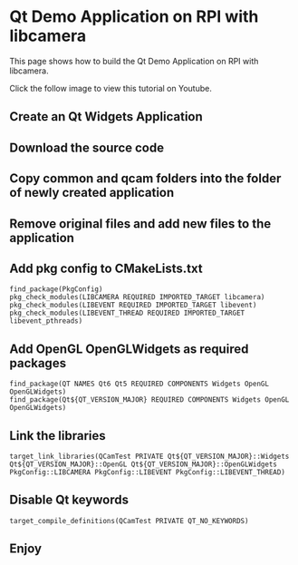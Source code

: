 # Qt Demo Application on RPI with libcamera
This page shows how to build the Qt Demo Application on RPI with libcamera. 

Click the follow image to view this tutorial on Youtube.

## Create an Qt Widgets Application

## Download the source code

## Copy **common** and **qcam** folders into the folder of newly created application

## Remove original files and add new files to the application

## Add pkg config to **CMakeLists.txt**
```
find_package(PkgConfig)
pkg_check_modules(LIBCAMERA REQUIRED IMPORTED_TARGET libcamera)
pkg_check_modules(LIBEVENT REQUIRED IMPORTED_TARGET libevent)
pkg_check_modules(LIBEVENT_THREAD REQUIRED IMPORTED_TARGET libevent_pthreads)
```

## Add **OpenGL OpenGLWidgets** as required packages
```
find_package(QT NAMES Qt6 Qt5 REQUIRED COMPONENTS Widgets OpenGL OpenGLWidgets)
find_package(Qt${QT_VERSION_MAJOR} REQUIRED COMPONENTS Widgets OpenGL OpenGLWidgets)
```

## Link the libraries
```
target_link_libraries(QCamTest PRIVATE Qt${QT_VERSION_MAJOR}::Widgets Qt${QT_VERSION_MAJOR}::OpenGL Qt${QT_VERSION_MAJOR}::OpenGLWidgets PkgConfig::LIBCAMERA PkgConfig::LIBEVENT PkgConfig::LIBEVENT_THREAD)
```

## Disable Qt keywords
```
target_compile_definitions(QCamTest PRIVATE QT_NO_KEYWORDS)
```

## Enjoy
